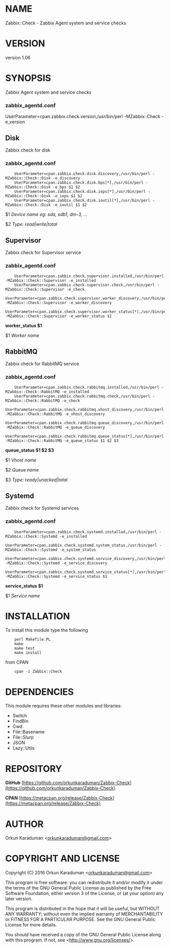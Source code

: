 # NAME

Zabbix::Check - Zabbix Agent system and service checks

# VERSION

version 1.06

# SYNOPSIS

Zabbix Agent system and service checks

### zabbix\_agentd.conf

UserParameter=cpan.zabbix.check.version,/usr/bin/perl -MZabbix::Check -e\_version

## Disk

Zabbix check for disk

### zabbix\_agentd.conf

        UserParameter=cpan.zabbix.check.disk.discovery,/usr/bin/perl -MZabbix::Check::Disk -e_discovery
        UserParameter=cpan.zabbix.check.disk.bps[*],/usr/bin/perl -MZabbix::Check::Disk -e_bps $1 $2
        UserParameter=cpan.zabbix.check.disk.iops[*],/usr/bin/perl -MZabbix::Check::Disk -e_iops $1 $2
        UserParameter=cpan.zabbix.check.disk.ioutil[*],/usr/bin/perl -MZabbix::Check::Disk -e_ioutil $1 $2

$1 _Device name eg: sda, sdb1, dm-3, ..._

$2 _Type: read|write|total_

## Supervisor

Zabbix check for Supervisor service

### zabbix\_agentd.conf

        UserParameter=cpan.zabbix.check.supervisor.installed,/usr/bin/perl -MZabbix::Check::Supervisor -e_installed
        UserParameter=cpan.zabbix.check.supervisor.check,/usr/bin/perl -MZabbix::Check::Supervisor -e_check
        UserParameter=cpan.zabbix.check.supervisor.worker_discovery,/usr/bin/perl -MZabbix::Check::Supervisor -e_worker_discovery
        UserParameter=cpan.zabbix.check.supervisor.worker_status[*],/usr/bin/perl -MZabbix::Check::Supervisor -e_worker_status $1

**worker\_status $1**

$1 _Worker name_

## RabbitMQ

Zabbix check for RabbitMQ service

### zabbix\_agentd.conf

        UserParameter=cpan.zabbix.check.rabbitmq.installed,/usr/bin/perl -MZabbix::Check::RabbitMQ -e_installed
        UserParameter=cpan.zabbix.check.rabbitmq.check,/usr/bin/perl -MZabbix::Check::RabbitMQ -e_check
        UserParameter=cpan.zabbix.check.rabbitmq.vhost_discovery,/usr/bin/perl -MZabbix::Check::RabbitMQ -e_vhost_discovery
        UserParameter=cpan.zabbix.check.rabbitmq.queue_discovery,/usr/bin/perl -MZabbix::Check::RabbitMQ -e_queue_discovery
        UserParameter=cpan.zabbix.check.rabbitmq.queue_status[*],/usr/bin/perl -MZabbix::Check::RabbitMQ -e_queue_status $1 $2 $3

**queue\_status $1 $2 $3**

$1 _Vhost name_

$2 _Queue name_

$3 _Type: ready|unacked|total_

## Systemd

Zabbix check for Systemd services

### zabbix\_agentd.conf

        UserParameter=cpan.zabbix.check.systemd.installed,/usr/bin/perl -MZabbix::Check::Systemd -e_installed
        UserParameter=cpan.zabbix.check.systemd.system_status,/usr/bin/perl -MZabbix::Check::Systemd -e_system_status
        UserParameter=cpan.zabbix.check.systemd.service_discovery,/usr/bin/perl -MZabbix::Check::Systemd -e_service_discovery
        UserParameter=cpan.zabbix.check.systemd.service_status[*],/usr/bin/perl -MZabbix::Check::Systemd -e_service_status $1

**service\_status $1**

$1 _Service name_

# INSTALLATION

To install this module type the following

        perl Makefile.PL
        make
        make test
        make install

from CPAN

        cpan -i Zabbix::Check

# DEPENDENCIES

This module requires these other modules and libraries:

- Switch
- FindBin
- Cwd
- File::Basename
- File::Slurp
- JSON
- Lazy::Utils

# REPOSITORY

**GitHub** [https://github.com/orkunkaraduman/Zabbix-Check](https://github.com/orkunkaraduman/Zabbix-Check)

**CPAN** [https://metacpan.org/release/Zabbix-Check](https://metacpan.org/release/Zabbix-Check)

# AUTHOR

Orkun Karaduman &lt;orkunkaraduman@gmail.com&gt;

# COPYRIGHT AND LICENSE

Copyright (C) 2016  Orkun Karaduman &lt;orkunkaraduman@gmail.com&gt;

This program is free software: you can redistribute it and/or modify
it under the terms of the GNU General Public License as published by
the Free Software Foundation, either version 3 of the License, or
(at your option) any later version.

This program is distributed in the hope that it will be useful,
but WITHOUT ANY WARRANTY; without even the implied warranty of
MERCHANTABILITY or FITNESS FOR A PARTICULAR PURPOSE.  See the
GNU General Public License for more details.

You should have received a copy of the GNU General Public License
along with this program.  If not, see &lt;http://www.gnu.org/licenses/&gt;.
